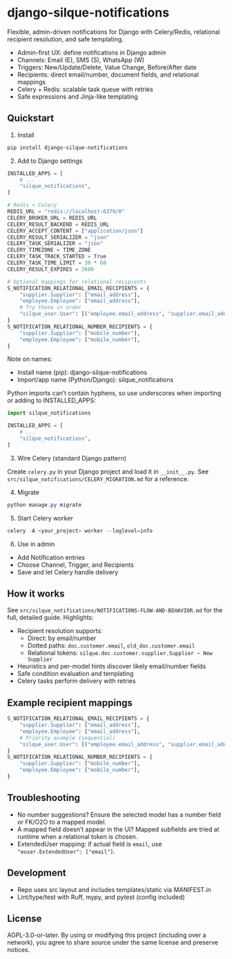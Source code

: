 # django-silque-notifications

Flexible, admin-driven notifications for Django with Celery/Redis, relational recipient resolution, and safe templating.

- Admin-first UX: define notifications in Django admin
- Channels: Email (E), SMS (S), WhatsApp (W)
- Triggers: New/Update/Delete, Value Change, Before/After date
- Recipients: direct email/number, document fields, and relational mappings
- Celery + Redis: scalable task queue with retries
- Safe expressions and Jinja-like templating

## Quickstart

1) Install

```powershell
pip install django-silque-notifications
```

2) Add to Django settings

```python
INSTALLED_APPS = [
    # ...
    "silque_notifications",
]

# Redis + Celery
REDIS_URL = "redis://localhost:6379/0"
CELERY_BROKER_URL = REDIS_URL
CELERY_RESULT_BACKEND = REDIS_URL
CELERY_ACCEPT_CONTENT = ["application/json"]
CELERY_RESULT_SERIALIZER = "json"
CELERY_TASK_SERIALIZER = "json"
CELERY_TIMEZONE = TIME_ZONE
CELERY_TASK_TRACK_STARTED = True
CELERY_TASK_TIME_LIMIT = 30 * 60
CELERY_RESULT_EXPIRES = 3600

# Optional mappings for relational recipients
S_NOTIFICATION_RELATIONAL_EMAIL_RECIPIENTS = {
    "supplier.Supplier": ["email_address"],
    "employee.Employee": ["email_address"],
    # Try these in order
    "silque_user.User": [("employee.email_address", "supplier.email_address")],
}
S_NOTIFICATION_RELATIONAL_NUMBER_RECIPIENTS = {
    "supplier.Supplier": ["mobile_number"],
    "employee.Employee": ["mobile_number"],
}
```

Note on names:
- Install name (pip): django-silque-notifications
- Import/app name (Python/Django): silque_notifications

Python imports can’t contain hyphens, so use underscores when importing or adding to INSTALLED_APPS:

```python
import silque_notifications

INSTALLED_APPS = [
    # ...
    "silque_notifications",
]
```

3) Wire Celery (standard Django pattern)

Create `celery.py` in your Django project and load it in `__init__.py`. See `src/silque_notifications/CELERY_MIGRATION.md` for a reference.

4) Migrate

```powershell
python manage.py migrate
```

5) Start Celery worker

```powershell
celery -A <your_project> worker --loglevel=info
```

6) Use in admin

- Add Notification entries
- Choose Channel, Trigger, and Recipients
- Save and let Celery handle delivery

## How it works

See `src/silque_notifications/NOTIFICATIONS-FLOW-AND-BEHAVIOR.md` for the full, detailed guide. Highlights:

- Recipient resolution supports:
  - Direct: by email/number
  - Dotted paths: `doc.customer.email`, `old_doc.customer.email`
  - Relational tokens: `silque.doc.customer.supplier.Supplier ~ New Supplier`
- Heuristics and per-model hints discover likely email/number fields
- Safe condition evaluation and templating
- Celery tasks perform delivery with retries

## Example recipient mappings

```python
S_NOTIFICATION_RELATIONAL_EMAIL_RECIPIENTS = {
    "supplier.Supplier": ["email_address"],
    "employee.Employee": ["email_address"],
    # Priority example (sequential)
    "silque_user.User": [("employee.email_address", "supplier.email_address")],
}
S_NOTIFICATION_RELATIONAL_NUMBER_RECIPIENTS = {
    "supplier.Supplier": ["mobile_number"],
    "employee.Employee": ["mobile_number"],
}
```

## Troubleshooting

- No number suggestions? Ensure the selected model has a number field or FK/O2O to a mapped model.
- A mapped field doesn’t appear in the UI? Mapped subfields are tried at runtime when a relational token is chosen.
- ExtendedUser mapping: if actual field is `email`, use `"euser.ExtendedUser": ["email"]`.

## Development

- Repo uses src layout and includes templates/static via MANIFEST.in
- Lint/type/test with Ruff, mypy, and pytest (config included)

## License

AGPL-3.0-or-later. By using or modifying this project (including over a network), you agree to share source under the same license and preserve notices.
